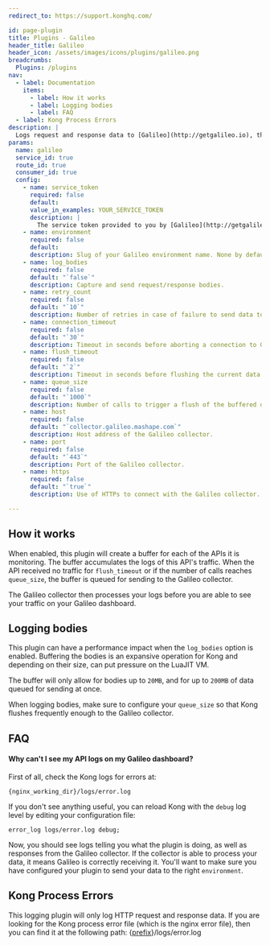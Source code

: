 ```yaml
---
redirect_to: https://support.konghq.com/

id: page-plugin
title: Plugins - Galileo
header_title: Galileo
header_icon: /assets/images/icons/plugins/galileo.png
breadcrumbs:
  Plugins: /plugins
nav:
  - label: Documentation
    items:
      - label: How it works
      - label: Logging bodies
      - label: FAQ
  - label: Kong Process Errors
description: |
  Logs request and response data to [Galileo](http://getgalileo.io), the analytics platform for monitoring, visualizing and inspecting API & microservice traffic.
params:
  name: galileo
  service_id: true
  route_id: true
  consumer_id: true
  config:
    - name: service_token
      required: false
      default:
      value_in_examples: YOUR_SERVICE_TOKEN
      description: |
        The service token provided to you by [Galileo](http://getgalileo.io).
    - name: environment
      required: false
      default:
      description: Slug of your Galileo environment name. None by default.
    - name: log_bodies
      required: false
      default: "`false`"
      description: Capture and send request/response bodies.
    - name: retry_count
      required: false
      default: "`10`"
      description: Number of retries in case of failure to send data to Galileo.
    - name: connection_timeout
      required: false
      default: "`30`"
      description: Timeout in seconds before aborting a connection to Galileo.
    - name: flush_timeout
      required: false
      default: "`2`"
      description: Timeout in seconds before flushing the current data to Galileo in case of inactivity.
    - name: queue_size
      required: false
      default: "`1000`"
      description: Number of calls to trigger a flush of the buffered data to Galileo.
    - name: host
      required: false
      default: "`collector.galileo.mashape.com`"
      description: Host address of the Galileo collector.
    - name: port
      required: false
      default: "`443`"
      description: Port of the Galileo collector.
    - name: https
      required: false
      default: "`true`"
      description: Use of HTTPs to connect with the Galileo collector.

---
```


## How it works

When enabled, this plugin will create a buffer for each of the APIs it is monitoring. The buffer accumulates the logs of this API's traffic. When the API received no traffic for `flush_timeout` or if the number of calls reaches `queue_size`, the buffer is queued for sending to the Galileo collector.

The Galileo collector then processes your logs before you are able to see your traffic on your Galileo dashboard.

## Logging bodies

This plugin can have a performance impact when the `log_bodies` option is enabled. Buffering the bodies is an expansive operation for Kong and depending on their size, can put pressure on the LuaJIT VM.

The buffer will only allow for bodies up to `20MB`, and for up to `200MB` of data queued for sending at once.

When logging bodies, make sure to configure your `queue_size` so that Kong flushes frequently enough to the Galileo collector.

## FAQ

#### Why can't I see my API logs on my Galileo dashboard?

First of all, check the Kong logs for errors at:

```
{nginx_working_dir}/logs/error.log
```

If you don't see anything useful, you can reload Kong with the `debug` log level by editing your configuration file:

```
error_log logs/error.log debug;
```

Now, you should see logs telling you what the plugin is doing, as well as responses from the Galileo collector. If the collector is able to process your data, it means Galileo is correctly receiving it. You'll want to make sure you have configured your plugin to send your data to the right `environment`.

## Kong Process Errors

This logging plugin will only log HTTP request and response data. If you are looking for the Kong process error file (which is the nginx error file), then you can find it at the following path: {[prefix](/{{site.data.kong_latest.release}}/configuration/#prefix)}/logs/error.log
